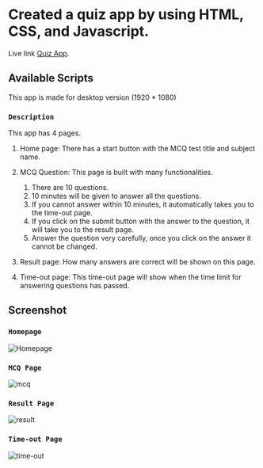# Created a quiz app by using HTML, CSS, and Javascript.

Live link [Quiz App](https://sunny-tanuki-d0e903.netlify.app/home.html).

## Available Scripts

This app is made for desktop version (1920 * 1080)

### `Description`

This app has 4 pages.
1. Home page: There has a start button with the MCQ test title and subject name.

2. MCQ Question: This page is built with many functionalities.
    1. There are 10 questions.
    2. 10 minutes will be given to answer all the questions.
    3. If you cannot answer within 10 minutes, it automatically takes you to the time-out page.
    4. If you click on the submit button with the answer to the question, it will take you to the result page.
    5. Answer the question very carefully, once you click on the answer it cannot be changed.

3. Result page: How many answers are correct will be shown on this page.

4. Time-out page: This time-out page will show when the time limit for answering questions has passed.

## Screenshot
### `Homepage`
![Homepage](https://user-images.githubusercontent.com/86659438/199005990-09d0b080-6954-4e76-bdc7-f19c20adc063.png)

### `MCQ Page`
![mcq](https://user-images.githubusercontent.com/86659438/199006549-79025f00-827a-4a9f-83ca-a4b6bf433a4c.png)

### `Result Page`
![result](https://user-images.githubusercontent.com/86659438/199008258-f2982c77-990a-496c-aed2-77d78825c59d.png)

### `Time-out Page`
![time-out](https://user-images.githubusercontent.com/86659438/199008439-8e50f282-28e0-492e-84af-75904a806410.png)

